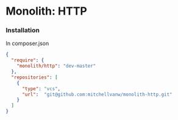 # Monolith: HTTP

### Installation

In composer.json
```json
{
  "require": {
    "monolith/http": "dev-master"
  },
  "repositories": [
    {
      "type": "vcs",
      "url":  "git@github.com:mitchellvanw/monolith-http.git"
    }
  ]
}
```
